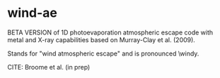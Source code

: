 # wind-ae
BETA VERSION of 1D photoevaporation atmospheric escape code with metal and X-ray capabilities based on Murray-Clay et al. (2009).

Stands for "wind atmospheric escape" and is pronounced \windy\.

CITE: Broome et al. (in prep)